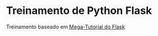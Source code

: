 
# Treinamento de Python Flask

Treinamento baseado em [Mega-Tutorial do Flask](https://blog.miguelgrinberg.com/post/the-flask-mega-tutorial-part-i-hello-world/)

